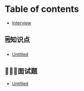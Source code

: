 # Table of contents

* [Interview](README.md)

## 🗒知识点

* [Untitled](zhi-shi-dian/untitled.md)

## 👨🏻‍💻面试题

* [Untitled](mian-shi-ti/untitled.md)


